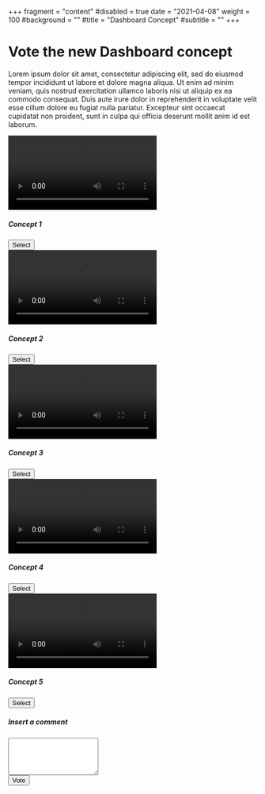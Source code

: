 +++
fragment = "content"
#disabled = true
date = "2021-04-08"
weight = 100
#background = ""
#title = "Dashboard Concept"
#subtitle = ""
+++

# Vote the new Dashboard concept

Lorem ipsum dolor sit amet, consectetur adipiscing elit, sed do eiusmod tempor incididunt ut labore et dolore magna
aliqua. Ut enim ad minim veniam, quis nostrud exercitation ullamco laboris nisi ut aliquip ex ea commodo consequat. Duis
aute irure dolor in reprehenderit in voluptate velit esse cillum dolore eu fugiat nulla pariatur. Excepteur sint
occaecat cupidatat non proident, sunt in culpa qui officia deserunt mollit anim id est laborum.

<script defer src="https://cdn.jsdelivr.net/npm/bootstrap@5.0.0-beta3/dist/js/bootstrap.bundle.min.js" integrity="sha384-JEW9xMcG8R+pH31jmWH6WWP0WintQrMb4s7ZOdauHnUtxwoG2vI5DkLtS3qm9Ekf" crossorigin="anonymous"></script>
<script defer src="./script.js"></script>
<html lang="en">
  <body>
    <div class="row my-4">
      <div name="video" class="col-lg-4 col-xs-12 col-md-6 p-2">
        <div class="card text-center">
          <div class="embed-responsive embed-responsive-16by9">
            <video controls="true" class="embed-responsive-item card-img-top">
              <source src="https://drive.google.com/uc?export=download&id=1xrV-_KO04MILXq9_n3LyimfI1TiNdg6g" type="video/mp4">
            </video>
          </div>
          <div class="card-body">
            <h5 class="card-title">Concept 1</h5>
            <button id="concept_1" class="btn btn-primary" value="1">Select</a>
          </div>
        </div>
      </div>
      <div name="video" class="col-lg-4 col-xs-12 col-md-6 p-2">
        <div class="card text-center">
          <div class="embed-responsive embed-responsive-16by9">
            <video controls="true" class="embed-responsive-item card-img-top">
              <source src="https://drive.google.com/uc?export=download&id=1-uJbvf9E0eRDtXVeZ-iY8aD7NUFGx2HI" type="video/mp4">
            </video>
          </div>
          <div class="card-body">
            <h5 class="card-title">Concept 2</h5>
            <button id="concept_2" class="btn btn-primary" value="2">Select</a>
          </div>
        </div>
      </div>
      <div name="video" class="col-lg-4 col-xs-12 col-md-6 p-2">
        <div class="card text-center">
          <div class="embed-responsive embed-responsive-16by9">
            <video controls="true" class="embed-responsive-item card-img-top">
              <source src="https://drive.google.com/uc?export=download&id=1nrjA-zfjn-tp2_50PdletpASQI96Kamg" type="video/mp4">
            </video>
          </div>
          <div class="card-body">
            <h5 class="card-title">Concept 3</h5>
            <button id="concept_3" class="btn btn-primary" value="3">Select</a>
          </div>
        </div>
      </div>
      <div name="video" class="col-lg-4 col-xs-12 col-md-6 p-2">
        <div class="card text-center">
          <div class="embed-responsive embed-responsive-16by9">
            <video controls="true" class="embed-responsive-item card-img-top">
              <source src="https://drive.google.com/uc?export=download&id=1_Aihtb5rQPDn4fge4ptKmjYvfpEpANrk" type="video/mp4">
            </video>
          </div>
          <div class="card-body">
            <h5 class="card-title">Concept 4</h5>
            <button id="concept_4" class="btn btn-primary" value="4">Select</a>
          </div>
        </div>
      </div>
      <div name="video" class="col-lg-4 col-xs-12 col-md-6 p-2">
        <div class="card text-center">
          <div class="embed-responsive embed-responsive-16by9">
            <video controls="true" class="embed-responsive-item card-img-top">
              <source src="https://drive.google.com/uc?export=download&id=1FHPj6XUentGvgwH_tiyLeil2vcT91ei3" type="video/mp4">
            </video>
          </div>
          <div class="card-body">
            <h5 class="card-title">Concept 5</h5>
            <button id="concept_5" class="btn btn-primary" value="5">Select</a>
          </div>
        </div>
      </div>
      <div class="col-lg-4 col-xs-12 col-md-6 p-2">
        <div class="card text-center h-100">
          <div class="card-body">
            <div class="form-group ">
              <h5><label for="comment">Insert a comment</label></h5>
              <textarea class="form-control " style="height: 75px;" name="" id="comment" rows="3"></textarea>
            </div>
            <div class="row mb-3">
              <div class="col text-center">
                <button id="vote" type="button" class="btn btn-primary">Vote</button>
              </div>
            </div>
            <div id="result" class="row mt-3 px-3 collapse">
          </div>
          </div>
        </div>
        <!--form class="col-lg-12 rounded px-3 pt-3 border bg-white" style="min-height:100% !important">
          <div class="row mb-3">
            <label for="inputEmail3" class="col-sm-2 col-form-label">Email</label>
            <div class="col-10">
              <input type="email" class="form-control form-control flex-fill" id="email" required>
            </div>
          </div>
          <div class="row mb-3">
            <div class="col-sm-10 offset-sm-2">
              <div class="form-check">
                <input class="form-check-input" type="checkbox" id="terms" required>
                <label class="form-check-label" for="gridCheck1">
                  Terms checkbox
                </label>
              </div>
            </div>
          </div>
          <div class="row mb-3">
            <div class="col text-center">
              <button id="vote" type="button" class="btn btn-primary">Vote</button>
            </div>
          </div>
          <div id="result" class="row mt-3 px-3 collapse">
          </div>
        </form-->
      </div>
    </div>
  </body>
</html>